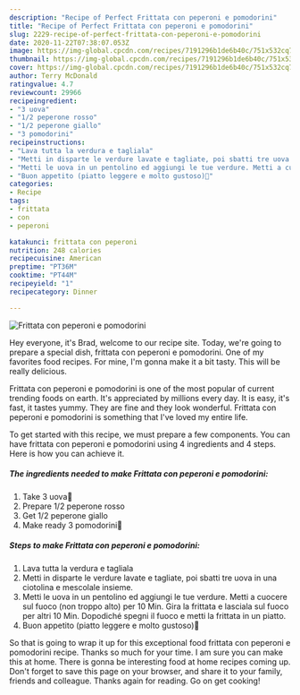 ```yaml
---
description: "Recipe of Perfect Frittata con peperoni e pomodorini"
title: "Recipe of Perfect Frittata con peperoni e pomodorini"
slug: 2229-recipe-of-perfect-frittata-con-peperoni-e-pomodorini
date: 2020-11-22T07:38:07.053Z
image: https://img-global.cpcdn.com/recipes/7191296b1de6b40c/751x532cq70/frittata-con-peperoni-e-pomodorini-recipe-main-photo.jpg
thumbnail: https://img-global.cpcdn.com/recipes/7191296b1de6b40c/751x532cq70/frittata-con-peperoni-e-pomodorini-recipe-main-photo.jpg
cover: https://img-global.cpcdn.com/recipes/7191296b1de6b40c/751x532cq70/frittata-con-peperoni-e-pomodorini-recipe-main-photo.jpg
author: Terry McDonald
ratingvalue: 4.7
reviewcount: 29966
recipeingredient:
- "3 uova"
- "1/2 peperone rosso"
- "1/2 peperone giallo"
- "3 pomodorini"
recipeinstructions:
- "Lava tutta la verdura e tagliala"
- "Metti in disparte le verdure lavate e tagliate, poi sbatti tre uova in una ciotolina e mescolale insieme."
- "Metti le uova in un pentolino ed aggiungi le tue verdure. Metti a cuocere sul fuoco (non troppo alto) per 10 Min. Gira la frittata e lasciala sul fuoco per altri 10 Min. Dopodiché spegni il fuoco e metti la frittata in un piatto."
- "Buon appetito (piatto leggere e molto gustoso)🌺"
categories:
- Recipe
tags:
- frittata
- con
- peperoni

katakunci: frittata con peperoni 
nutrition: 248 calories
recipecuisine: American
preptime: "PT36M"
cooktime: "PT44M"
recipeyield: "1"
recipecategory: Dinner

---
```



![Frittata con peperoni e pomodorini](https://img-global.cpcdn.com/recipes/7191296b1de6b40c/751x532cq70/frittata-con-peperoni-e-pomodorini-recipe-main-photo.jpg)

Hey everyone, it's Brad, welcome to our recipe site. Today, we're going to prepare a special dish, frittata con peperoni e pomodorini. One of my favorites food recipes. For mine, I'm gonna make it a bit tasty. This will be really delicious.

Frittata con peperoni e pomodorini is one of the most popular of current trending foods on earth. It's appreciated by millions every day. It is easy, it's fast, it tastes yummy. They are fine and they look wonderful. Frittata con peperoni e pomodorini is something that I've loved my entire life.




To get started with this recipe, we must prepare a few components. You can have frittata con peperoni e pomodorini using 4 ingredients and 4 steps. Here is how you can achieve it.

<!--inarticleads1-->

##### The ingredients needed to make Frittata con peperoni e pomodorini:

1. Take 3 uova🥚
1. Prepare 1/2 peperone rosso
1. Get 1/2 peperone giallo
1. Make ready 3 pomodorini🍅




<!--inarticleads2-->

##### Steps to make Frittata con peperoni e pomodorini:

1. Lava tutta la verdura e tagliala
1. Metti in disparte le verdure lavate e tagliate, poi sbatti tre uova in una ciotolina e mescolale insieme.
1. Metti le uova in un pentolino ed aggiungi le tue verdure. Metti a cuocere sul fuoco (non troppo alto) per 10 Min. Gira la frittata e lasciala sul fuoco per altri 10 Min. Dopodiché spegni il fuoco e metti la frittata in un piatto.
1. Buon appetito (piatto leggere e molto gustoso)🌺




So that is going to wrap it up for this exceptional food frittata con peperoni e pomodorini recipe. Thanks so much for your time. I am sure you can make this at home. There is gonna be interesting food at home recipes coming up. Don't forget to save this page on your browser, and share it to your family, friends and colleague. Thanks again for reading. Go on get cooking!
